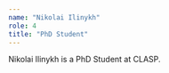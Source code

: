 ```yaml
---
name: "Nikolai Ilinykh"
role: 4 
title: "PhD Student"
---
```

Nikolai Ilinykh is a PhD Student at CLASP.
